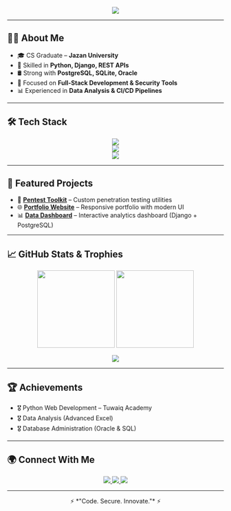 <!-- HEADER ANIMATION -->
<p align="center">
  <img src="https://readme-typing-svg.herokuapp.com?font=Fira+Code&size=28&pause=1000&color=36BCF7&center=true&vCenter=true&width=700&lines=Hi+👋+I'm+Mohammad+Jabbary;Full-Stack+Developer;Python+🐍+%7C+Django+%7C+React;Security+%26+Data+Analysis+Enthusiast" />
</p>

---

## 👨‍💻 About Me
- 🎓 CS Graduate – **Jazan University**  
- 🐍 Skilled in **Python, Django, REST APIs**  
- 🛢 Strong with **PostgreSQL, SQLite, Oracle**  
- 🚀 Focused on **Full-Stack Development & Security Tools**  
- 📊 Experienced in **Data Analysis & CI/CD Pipelines**  

---

## 🛠 Tech Stack

<p align="center">
  <img src="https://skillicons.dev/icons?i=python,django,react,nodejs,html,css,js,bootstrap&theme=light" /><br>
  <img src="https://skillicons.dev/icons?i=postgresql,sqlite,oracle,mysql&theme=light" /><br>
  <img src="https://skillicons.dev/icons?i=git,github,linux,docker,vscode&theme=light" />
</p>

---

## 🚀 Featured Projects
- 🔐 [**Pentest Toolkit**](https://github.com/Moh0py/pentest-toolkit) – Custom penetration testing utilities  
- 🌐 [**Portfolio Website**](https://github.com/Moh0py/portfolio) – Responsive portfolio with modern UI  
- 📊 [**Data Dashboard**](https://github.com/Moh0py/dashboard) – Interactive analytics dashboard (Django + PostgreSQL)  

---

## 📈 GitHub Stats & Trophies
<p align="center">
  <img src="https://github-readme-stats.vercel.app/api?username=Moh0py&show_icons=true&theme=tokyonight" height="180em"/>
  <img src="https://github-readme-streak-stats.herokuapp.com?user=Moh0py&theme=tokyonight" height="180em"/>
</p>

<p align="center">
  <img src="https://github-profile-trophy.vercel.app/?username=Moh0py&theme=tokyonight&row=1&column=6" />
</p>

---

## 🏆 Achievements
- 🎖 Python Web Development – Tuwaiq Academy  
- 🎖 Data Analysis (Advanced Excel)  
- 🎖 Database Administration (Oracle & SQL)  

---

## 🌍 Connect With Me
<p align="center">
  <a href="https://linkedin.com/in/mohammed1jabber">
    <img src="https://img.shields.io/badge/-LinkedIn-0A66C2?style=for-the-badge&logo=Linkedin&logoColor=white" />
  </a>
  <a href="mailto:w9.20063@gmail.com">
    <img src="https://img.shields.io/badge/-Email-EA4335?style=for-the-badge&logo=Gmail&logoColor=white" />
  </a>
  <a href="https://github.com/Moh0py">
    <img src="https://img.shields.io/badge/-GitHub-181717?style=for-the-badge&logo=github&logoColor=white" />
  </a>
</p>

---

<p align="center">
  ⚡ *"Code. Secure. Innovate."* ⚡
</p>
